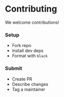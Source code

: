 # Contributing

We welcome contributions!

### Setup
- Fork repo
- Install dev deps
- Format with `black`

### Submit
- Create PR
- Describe changes
- Tag a maintainer